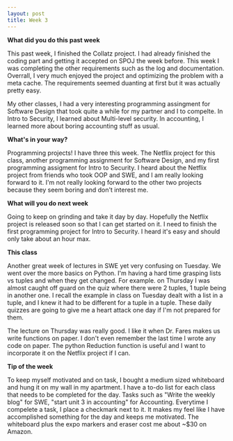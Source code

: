 ```yaml
---
layout: post
title: Week 3
---
```


**What did you do this past week**

This past week, I finished the Collatz project. I had already finished the coding part and getting it accepted on SPOJ the week before. This week I was completing the other requirements such as the log and documentation. Overrall, I very much enjoyed the project and optimizing the problem with a meta cache. The requirements seemed duanting at first but it was actually pretty easy. 

My other classes, I had a very interesting programming assingment for Software Design that took quite a while for my partner and I to compelte. In Intro to Security, I learned about Multi-level security. In accounting, I learned more about boring accounting stuff as usual.


**What's in your way?**

Programming projects! I have three this week. The Netflix project for this class, another programming assignment for Software Design, and my first programming assigment for Intro to Security. I heard about the Netflix project from friends who took OOP and SWE, and I am really looking forward to it. I'm not really looking forward to the other two projects because they seem boring and don't interest me.


**What will you do next week**

Going to keep on grinding and take it day by day. Hopefully the Netflix project is released soon so that I can get started on it. I need to finish the first programming project for Intro to Security. I heard it's easy and should only take about an hour max. 


**This class**

Another great week of lectures in SWE yet very confusing on Tuesday. We went over the more basics on Python. I'm having a hard time grasping lists vs tuples and when they get changed. For example. on Thursday I was almost caught off guard on the quiz where there were 2 tuples, 1 tuple being in another one. I recall the example in class on Tuesday dealt with a list in a tuple, and I knew it had to be different for a tuple in a tuple. These daily quizzes are going to give me a heart attack one day if I'm not prepared for them.

The lecture on Thursday was really good. I like it when Dr. Fares makes us write functions on paper. I don't even remember the last time I wrote any code on paper. The python Reduction function is useful and I want to incorporate it on the Netflix project if I can.


**Tip of the week**

To keep myself motivated and on task, I bought a medium sized whiteboard and hung it on my wall in my apartment. I have a to-do list for each class that needs to be completed for the day. Tasks such as "Write the weekly blog" for SWE, "start unit 3 in accounting" for Accounting. Everytime I compelete a task, I place a checkmark next to it. It makes my feel like I have accomplished something for the day and keeps me motivated. The whiteboard plus the expo markers and eraser cost me about ~$30 on Amazon.
